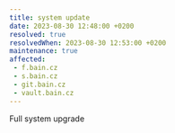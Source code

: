 ```yaml
---
title: system update
date: 2023-08-30 12:48:00 +0200
resolved: true
resolvedWhen: 2023-08-30 12:53:00 +0200
maintenance: true
affected:
 - f.bain.cz
 - s.bain.cz
 - git.bain.cz
 - vault.bain.cz
---
```


Full system upgrade
